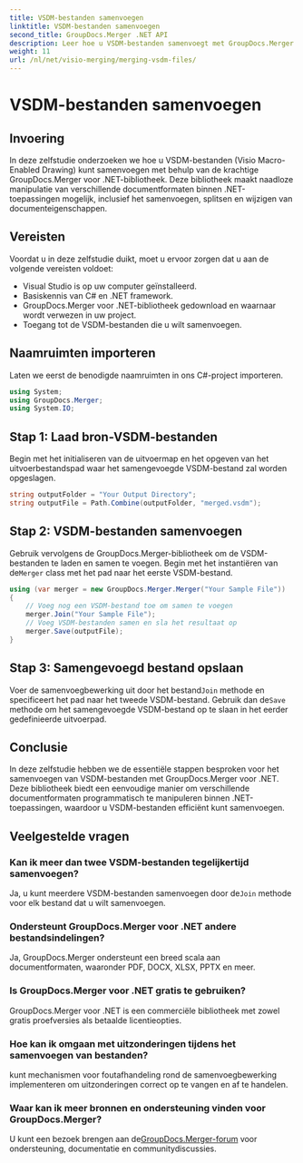 ```yaml
---
title: VSDM-bestanden samenvoegen
linktitle: VSDM-bestanden samenvoegen
second_title: GroupDocs.Merger .NET API
description: Leer hoe u VSDM-bestanden samenvoegt met GroupDocs.Merger voor .NET. Vereenvoudig uw documentbeheertaken met deze gebruiksvriendelijke bibliotheek.
weight: 11
url: /nl/net/visio-merging/merging-vsdm-files/
---
```


# VSDM-bestanden samenvoegen

## Invoering
In deze zelfstudie onderzoeken we hoe u VSDM-bestanden (Visio Macro-Enabled Drawing) kunt samenvoegen met behulp van de krachtige GroupDocs.Merger voor .NET-bibliotheek. Deze bibliotheek maakt naadloze manipulatie van verschillende documentformaten binnen .NET-toepassingen mogelijk, inclusief het samenvoegen, splitsen en wijzigen van documenteigenschappen.
## Vereisten
Voordat u in deze zelfstudie duikt, moet u ervoor zorgen dat u aan de volgende vereisten voldoet:
- Visual Studio is op uw computer geïnstalleerd.
- Basiskennis van C# en .NET framework.
- GroupDocs.Merger voor .NET-bibliotheek gedownload en waarnaar wordt verwezen in uw project.
- Toegang tot de VSDM-bestanden die u wilt samenvoegen.

## Naamruimten importeren
Laten we eerst de benodigde naamruimten in ons C#-project importeren.
```csharp
using System; 
using GroupDocs.Merger;
using System.IO;
```
## Stap 1: Laad bron-VSDM-bestanden
Begin met het initialiseren van de uitvoermap en het opgeven van het uitvoerbestandspad waar het samengevoegde VSDM-bestand zal worden opgeslagen.
```csharp
string outputFolder = "Your Output Directory";
string outputFile = Path.Combine(outputFolder, "merged.vsdm");
```
## Stap 2: VSDM-bestanden samenvoegen
 Gebruik vervolgens de GroupDocs.Merger-bibliotheek om de VSDM-bestanden te laden en samen te voegen. Begin met het instantiëren van de`Merger` class met het pad naar het eerste VSDM-bestand.
```csharp
using (var merger = new GroupDocs.Merger.Merger("Your Sample File"))
{
    // Voeg nog een VSDM-bestand toe om samen te voegen
    merger.Join("Your Sample File");
    // Voeg VSDM-bestanden samen en sla het resultaat op
    merger.Save(outputFile);
}
```
## Stap 3: Samengevoegd bestand opslaan
Voer de samenvoegbewerking uit door het bestand`Join` methode en specificeert het pad naar het tweede VSDM-bestand. Gebruik dan de`Save` methode om het samengevoegde VSDM-bestand op te slaan in het eerder gedefinieerde uitvoerpad.

## Conclusie
In deze zelfstudie hebben we de essentiële stappen besproken voor het samenvoegen van VSDM-bestanden met GroupDocs.Merger voor .NET. Deze bibliotheek biedt een eenvoudige manier om verschillende documentformaten programmatisch te manipuleren binnen .NET-toepassingen, waardoor u VSDM-bestanden efficiënt kunt samenvoegen.

## Veelgestelde vragen
### Kan ik meer dan twee VSDM-bestanden tegelijkertijd samenvoegen?
 Ja, u kunt meerdere VSDM-bestanden samenvoegen door de`Join` methode voor elk bestand dat u wilt samenvoegen.
### Ondersteunt GroupDocs.Merger voor .NET andere bestandsindelingen?
Ja, GroupDocs.Merger ondersteunt een breed scala aan documentformaten, waaronder PDF, DOCX, XLSX, PPTX en meer.
### Is GroupDocs.Merger voor .NET gratis te gebruiken?
GroupDocs.Merger voor .NET is een commerciële bibliotheek met zowel gratis proefversies als betaalde licentieopties.
### Hoe kan ik omgaan met uitzonderingen tijdens het samenvoegen van bestanden?
kunt mechanismen voor foutafhandeling rond de samenvoegbewerking implementeren om uitzonderingen correct op te vangen en af te handelen.
### Waar kan ik meer bronnen en ondersteuning vinden voor GroupDocs.Merger?
 U kunt een bezoek brengen aan de[GroupDocs.Merger-forum](https://forum.groupdocs.com/c/merger/32) voor ondersteuning, documentatie en communitydiscussies.